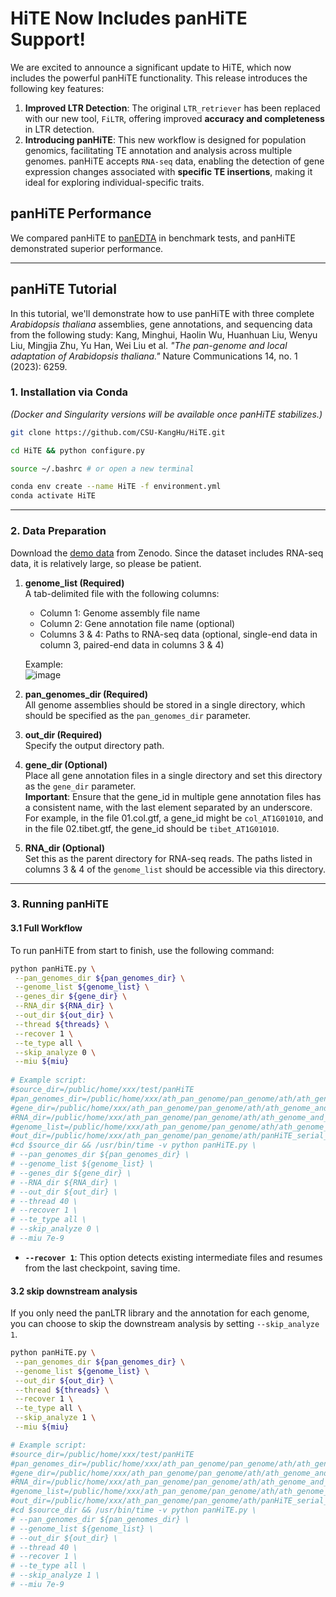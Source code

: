 # HiTE Now Includes panHiTE Support!

We are excited to announce a significant update to HiTE, which now includes the powerful panHiTE functionality. This release introduces the following key features:

1. **Improved LTR Detection**: The original `LTR_retriever` has been replaced with our new tool, `FiLTR`, offering improved **accuracy and completeness** in LTR detection.
2. **Introducing panHiTE**: This new workflow is designed for population genomics, facilitating TE annotation and analysis across multiple genomes. panHiTE accepts `RNA-seq` data, enabling the detection of gene expression changes associated with **specific TE insertions**, making it ideal for exploring individual-specific traits.

## panHiTE Performance
We compared panHiTE to [panEDTA](https://github.com/oushujun/EDTA) in benchmark tests, and panHiTE demonstrated superior performance.

---

## panHiTE Tutorial

In this tutorial, we'll demonstrate how to use panHiTE with three complete *Arabidopsis thaliana* assemblies, gene annotations, and sequencing data from the following study:
Kang, Minghui, Haolin Wu, Huanhuan Liu, Wenyu Liu, Mingjia Zhu, Yu Han, Wei Liu et al. *"The pan-genome and local adaptation of Arabidopsis thaliana."* Nature Communications 14, no. 1 (2023): 6259.

### 1. Installation via Conda  
*(Docker and Singularity versions will be available once panHiTE stabilizes.)*

```bash
git clone https://github.com/CSU-KangHu/HiTE.git

cd HiTE && python configure.py

source ~/.bashrc # or open a new terminal

conda env create --name HiTE -f environment.yml
conda activate HiTE
```

---

### 2. Data Preparation  

Download the [demo data](https://zenodo.org/records/14130355) from Zenodo. Since the dataset includes RNA-seq data, it is relatively large, so please be patient.

1. **genome_list (Required)**  
   A tab-delimited file with the following columns:  
   - Column 1: Genome assembly file name  
   - Column 2: Gene annotation file name (optional)  
   - Columns 3 & 4: Paths to RNA-seq data (optional, single-end data in column 3, paired-end data in columns 3 & 4)  

   Example:  
   ![image](https://github.com/user-attachments/assets/e0ae6a3c-c7e5-44a5-ac11-8c8b47af331d)

2. **pan_genomes_dir (Required)**  
   All genome assemblies should be stored in a single directory, which should be specified as the `pan_genomes_dir` parameter.

3. **out_dir (Required)**  
   Specify the output directory path.

4. **gene_dir (Optional)**  
   Place all gene annotation files in a single directory and set this directory as the `gene_dir` parameter.  
   **Important**: Ensure that the gene_id in multiple gene annotation files has a consistent name, with the last element separated by an underscore.  
   For example, in the file 01.col.gtf, a gene_id might be `col_AT1G01010`, and in the file 02.tibet.gtf, the gene_id should be `tibet_AT1G01010`.

5. **RNA_dir (Optional)**  
   Set this as the parent directory for RNA-seq reads. The paths listed in columns 3 & 4 of the `genome_list` should be accessible via this directory.

---

### 3. Running panHiTE  

#### 3.1 Full Workflow  
To run panHiTE from start to finish, use the following command:  
```bash
python panHiTE.py \
 --pan_genomes_dir ${pan_genomes_dir} \
 --genome_list ${genome_list} \
 --genes_dir ${gene_dir} \
 --RNA_dir ${RNA_dir} \
 --out_dir ${out_dir} \
 --thread ${threads} \
 --recover 1 \
 --te_type all \
 --skip_analyze 0 \
 --miu ${miu}
 
# Example script:
#source_dir=/public/home/xxx/test/panHiTE
#pan_genomes_dir=/public/home/xxx/ath_pan_genome/pan_genome/ath/ath_genome_and_annotation/genomes
#gene_dir=/public/home/xxx/ath_pan_genome/pan_genome/ath/ath_genome_and_annotation/gtf_files
#RNA_dir=/public/home/xxx/ath_pan_genome/pan_genome/ath/ath_genome_and_annotation/RNA_seq_files
#genome_list=/public/home/xxx/ath_pan_genome/pan_genome/ath/ath_genome_and_annotation/genome_list
#out_dir=/public/home/xxx/ath_pan_genome/pan_genome/ath/panHiTE_serial_output
#cd $source_dir && /usr/bin/time -v python panHiTE.py \
# --pan_genomes_dir ${pan_genomes_dir} \
# --genome_list ${genome_list} \
# --genes_dir ${gene_dir} \
# --RNA_dir ${RNA_dir} \
# --out_dir ${out_dir} \
# --thread 40 \
# --recover 1 \
# --te_type all \
# --skip_analyze 0 \
# --miu 7e-9
```
- **`--recover 1`**: This option detects existing intermediate files and resumes from the last checkpoint, saving time.

#### 3.2 skip downstream analysis 
If you only need the panLTR library and the annotation for each genome, you can choose to skip the downstream analysis by setting `--skip_analyze 1`.
```bash
python panHiTE.py \
 --pan_genomes_dir ${pan_genomes_dir} \
 --genome_list ${genome_list} \
 --out_dir ${out_dir} \
 --thread ${threads} \
 --recover 1 \
 --te_type all \
 --skip_analyze 1 \
 --miu ${miu}

# Example script:
#source_dir=/public/home/xxx/test/panHiTE
#pan_genomes_dir=/public/home/xxx/ath_pan_genome/pan_genome/ath/ath_genome_and_annotation/genomes
#gene_dir=/public/home/xxx/ath_pan_genome/pan_genome/ath/ath_genome_and_annotation/gtf_files
#RNA_dir=/public/home/xxx/ath_pan_genome/pan_genome/ath/ath_genome_and_annotation/RNA_seq_files
#genome_list=/public/home/xxx/ath_pan_genome/pan_genome/ath/ath_genome_and_annotation/genome_list
#out_dir=/public/home/xxx/ath_pan_genome/pan_genome/ath/panHiTE_serial_output
#cd $source_dir && /usr/bin/time -v python panHiTE.py \
# --pan_genomes_dir ${pan_genomes_dir} \
# --genome_list ${genome_list} \
# --out_dir ${out_dir} \
# --thread 40 \
# --recover 1 \
# --te_type all \
# --skip_analyze 1 \
# --miu 7e-9
```